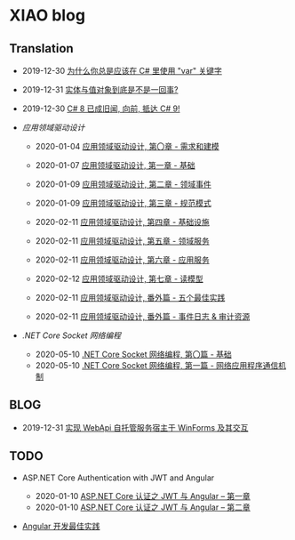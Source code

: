 # XIAO blog

## Translation

- 2019-12-30 [为什么你总是应该在 C# 里使用 "var" 关键字](./translations/why-you-should-always-use-var-keyword.md)

- 2019-12-31 [实体与值对象到底是不是一回事?](./translations/is-entity-same-as-value-object.md)

- 2019-12-30 [C# 8 已成旧闻, 向前, 抵达 C# 9!](./translations/csharp-8-is-old-news-onward-to-csharp-9.md)

- *应用领域驱动设计*

  - 2020-01-04 [应用领域驱动设计, 第〇章 - 需求和建模](./translations/applied-domain-driven-design-ddd-part-0.md)

  - 2020-01-07 [应用领域驱动设计, 第一章 - 基础](./translations/applied-domain-driven-design-ddd-part-1.md)

  - 2020-01-09 [应用领域驱动设计, 第二章 - 领域事件](./translations/applied-domain-driven-design-ddd-part-2.md)

  - 2020-01-09 [应用领域驱动设计, 第三章 - 规范模式](./translations/applied-domain-driven-design-ddd-part-3.md)

  - 2020-02-11 [应用领域驱动设计, 第四章 - 基础设施](./translations/applied-domain-driven-design-ddd-part-4.md)

  - 2020-02-11 [应用领域驱动设计, 第五章 - 领域服务](./translations/applied-domain-driven-design-ddd-part-5.md)

  - 2020-02-11 [应用领域驱动设计, 第六章 - 应用服务](./translations/applied-domain-driven-design-ddd-part-6.md)

  - 2020-02-12 [应用领域驱动设计, 第七章 - 读模型](./translations/applied-domain-driven-design-ddd-part-7.md)

  - 2020-02-11 [应用领域驱动设计, 番外篇 - 五个最佳实践](./translations/domain-driven-design-my-top-best-practices.md)

  - 2020-02-11 [应用领域驱动设计, 番外篇 - 事件日志 & 审计资源](./translations/applied-domain-driven-design-ddd-event.md)

- *.NET Core Socket 网络编程*

  - 2020-05-10 [.NET Core Socket 网络编程, 第〇篇 - 基础](./blogs/dotnet-core-socket-network-programming-01-basics.md)
  - 2020-05-10 [.NET Core Socket 网络编程, 第一篇 - 网络应用程序通信机制](./blogs/dotnet-core-socket-network-programming-02-communication-mechanism.md)

## BLOG

- 2019-12-31 [实现 WebApi 自托管服务宿主于 WinForms 及其交互](./blogs/run-self-hosting-owin-web-api-inside-winforms.md)

## TODO

- ASP.NET Core Authentication with JWT and Angular

  - 2020-01-10 [ASP.NET Core 认证之 JWT 与 Angular – 第一章](https://code-maze.com/authentication-aspnetcore-jwt-1/)
  - 2020-01-10 [ASP.NET Core 认证之 JWT 与 Angular – 第二章](https://code-maze.com/authentication-aspnetcore-jwt-2/)

- [Angular 开发最佳实践](https://code-maze.com/angular-best-practices/)
